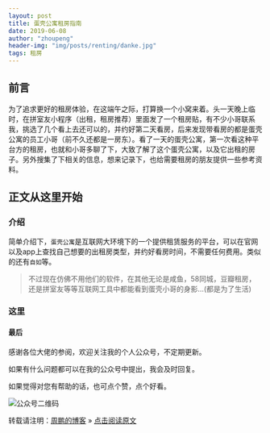 ```yaml
---
layout: post
title: 蛋壳公寓租房指南
date: 2019-06-08
author: "zhoupeng"
header-img: "img/posts/renting/danke.jpg"
tags: 租房
---
```


## 前言

为了追求更好的租房体验，在这端午之际，打算换一个小窝来着。头一天晚上临时，在拼室友小程序（出租，租房推荐）里面发了一个租房贴，有不少小哥联系我，挑选了几个看上去还可以的，并约好第二天看房，后来发现带看房的都是蛋壳公寓的员工小哥（前不久还都是一房东）。看了一天的蛋壳公寓，第一次看这种平台方的租房，也就和小哥多聊了下，大致了解了这个蛋壳公寓，以及它出租的房子。另外搜集了下相关的信息，想来记录下，也给需要租房的朋友提供一些参考资料。

## 正文从这里开始

### 介绍

简单介绍下，`蛋壳公寓`是互联网大环境下的一个提供租赁服务的平台，可以在官网以及app上查找自己想要的出租房类型，并约好看房时间，不需要任何费用。类似的还有`自如`等。

>不过现在仿佛不用他们的软件，在其他无论是咸鱼，58同城，豆瓣租房，还是拼室友等等互联网工具中都能看到蛋壳小哥的身影...(都是为了生活)

### 这里

#### 最后

感谢各位大佬的参阅，欢迎关注我的个人公众号，不定期更新。

如果有什么问题都可以在我的公众号中提出，我会及时回复。

如果觉得对您有帮助的话，也可点个赞，点个好看。

![公众号二维码](/my-blog/img/qrcode.jpg)

转载请注明：[周鹏的博客](https://ttypzhoupeng.github.io/my-blog) » [点击阅读原文](https://ttypzhoupeng.github.io/my-blog/2019/06/08/danke_renting/)
